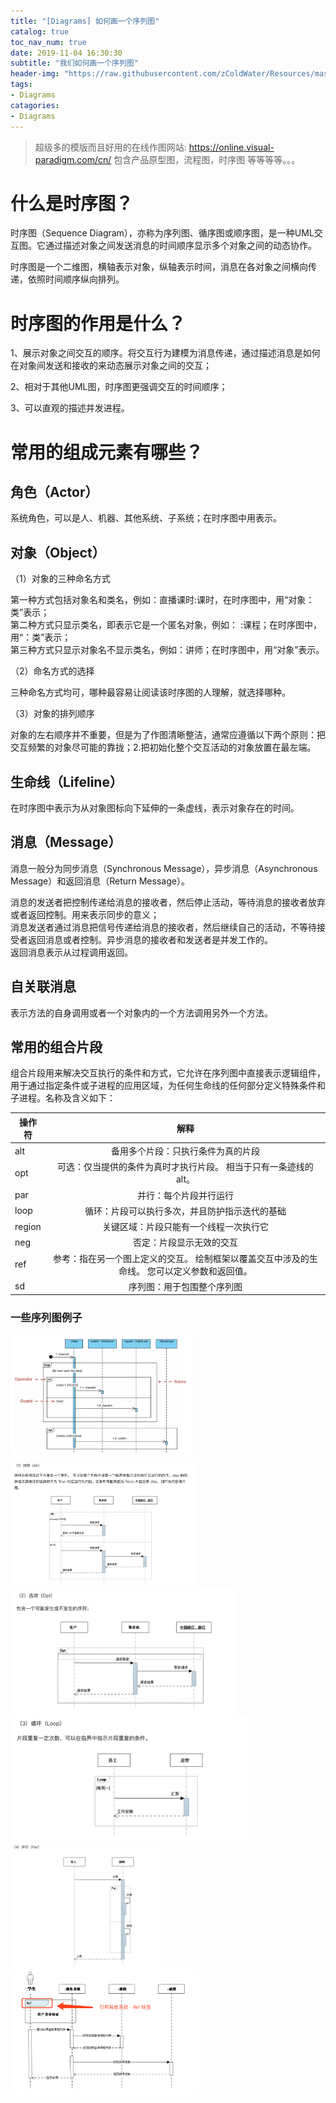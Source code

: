 ```yaml
---
title: "[Diagrams] 如何画一个序列图"
catalog: true
toc_nav_num: true
date: 2019-11-04 16:30:30
subtitle: "我们如何画一个序列图"
header-img: "https://raw.githubusercontent.com/zColdWater/Resources/master/Images/legend_cover.jpg"
tags:
- Diagrams
catagories:
- Diagrams
---
```


> 超级多的模版而且好用的在线作图网站: https://online.visual-paradigm.com/cn/ 
> 包含产品原型图，流程图，时序图 等等等等。。。  

# 什么是时序图？  

时序图（Sequence Diagram），亦称为序列图、循序图或顺序图，是一种UML交互图。它通过描述对象之间发送消息的时间顺序显示多个对象之间的动态协作。  

时序图是一个二维图，横轴表示对象，纵轴表示时间，消息在各对象之间横向传递，依照时间顺序纵向排列。


# 时序图的作用是什么？

1、展示对象之间交互的顺序。将交互行为建模为消息传递，通过描述消息是如何在对象间发送和接收的来动态展示对象之间的交互；  

2、相对于其他UML图，时序图更强调交互的时间顺序；   

3、可以直观的描述并发进程。   


# 常用的组成元素有哪些？


## 角色（Actor）

系统角色，可以是人、机器、其他系统、子系统；在时序图中用表示。

## 对象（Object）

（1）对象的三种命名方式

第一种方式包括对象名和类名，例如：直播课时:课时，在时序图中，用“对象：类”表示；    
第二种方式只显示类名，即表示它是一个匿名对象，例如： :课程；在时序图中，用“：类”表示；  
第三种方式只显示对象名不显示类名，例如：讲师；在时序图中，用“对象”表示。  

（2）命名方式的选择

三种命名方式均可，哪种最容易让阅读该时序图的人理解，就选择哪种。

（3）对象的排列顺序

对象的左右顺序并不重要，但是为了作图清晰整洁，通常应遵循以下两个原则：把交互频繁的对象尽可能的靠拢；2.把初始化整个交互活动的对象放置在最左端。

## 生命线（Lifeline）

在时序图中表示为从对象图标向下延伸的一条虚线，表示对象存在的时间。


## 消息（Message）

消息一般分为同步消息（Synchronous Message），异步消息（Asynchronous Message）和返回消息（Return Message）。

消息的发送者把控制传递给消息的接收者，然后停止活动，等待消息的接收者放弃或者返回控制。用来表示同步的意义；   
消息发送者通过消息把信号传递给消息的接收者，然后继续自己的活动，不等待接受者返回消息或者控制。异步消息的接收者和发送者是并发工作的。   
返回消息表示从过程调用返回。   

## 自关联消息

表示方法的自身调用或者一个对象内的一个方法调用另外一个方法。

## 常用的组合片段

组合片段用来解决交互执行的条件和方式，它允许在序列图中直接表示逻辑组件，用于通过指定条件或子进程的应用区域，为任何生命线的任何部分定义特殊条件和子进程。名称及含义如下：

| 操作符        | 解释           |
| ------------- |:-------------:|
| alt      | 备用多个片段：只执行条件为真的片段 |
| opt      | 可选：仅当提供的条件为真时才执行片段。 相当于只有一条迹线的alt。|
| par      | 并行：每个片段并行运行 |
| loop      | 循环：片段可以执行多次，并且防护指示迭代的基础 |
| region      | 关键区域：片段只能有一个线程一次执行它 |
| neg      | 否定：片段显示无效的交互 |
| ref      | 参考：指在另一个图上定义的交互。 绘制框架以覆盖交互中涉及的生命线。 您可以定义参数和返回值。 |
| sd      | 序列图：用于包围整个序列图 |

### 一些序列图例子 

<img src="https://raw.githubusercontent.com/zColdWater/Resources/master/Images/diagrams1.png" height="200" />

<img src="https://raw.githubusercontent.com/zColdWater/Resources/master/Images/diagrams2.png" height="200" />

<img src="https://raw.githubusercontent.com/zColdWater/Resources/master/Images/diagrams3.png" height="200" />

<img src="https://raw.githubusercontent.com/zColdWater/Resources/master/Images/diagrams4.png" height="200" />

<img src="https://raw.githubusercontent.com/zColdWater/Resources/master/Images/diagrams5.png" height="200" />

<img src="https://raw.githubusercontent.com/zColdWater/Resources/master/Images/diagrams6.png" height="200" />

